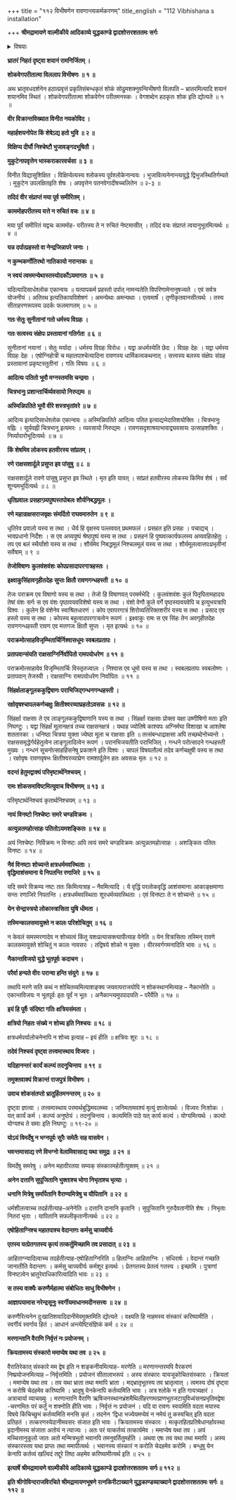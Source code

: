 +++
title = "११२ विभीषणेन रावणान्त्यकर्मकरणम्"
title_english = "112 Vibhishana s installation"

+++
**श्रीमद्रामायणे वाल्मीकीये आदिकाव्ये युद्धकाण्डे द्वादशोत्तरशततमः सर्गः**


<details><summary>विषयाः</summary>

दुःखाद्रावणंप्रतिशोचनपूर्वकं विलपन्तंविभीषणंप्रति रामेणसमाश्वासनपूर्वकं रावणस्यौर्ध्वदैहिककरणाभ्यनुज्ञानम् ॥ १ ॥

</details>




**भ्रातरं निहतं दृष्ट्वा शयानं रामनिर्जितम् ।**

**शोकवेगपरीतात्मा विललाप विभीषणः ॥ १ ॥**

अथ भ्रातृवधदर्शनेन हठात्प्रवृत्तं प्रकृतिसंबन्धकृतं शोकं सोढुमशक्नुवन्विभीषणो विलपति – भ्रातरमित्यादि शयानं शयानमिव स्थितं । शोकवेगपरीतात्मा शोकवेगेन परीतमनस्कः । वेगशब्देन हठकृतः शोक इति द्योत्यते ॥ १ ॥



**वीर विक्रान्तविख्यात विनीत नयकोविद ।**

**महार्हशयनोपेत किं शेषेऽद्य हतो भुवि ॥ २ ॥**

**विक्षिप्य दीर्घौ निश्चेष्टौ भुजावङ्गदभूषितौ ।**

**मुकुटेनापवृत्तेन भास्कराकारवर्चसा ॥ ३ ॥**

विनीत विद्यासुशिक्षित । विक्षिप्येत्यस्य श्लोकस्य पूर्वश्लोकेनान्वयः । भुजावित्यनेनान्त्ययुद्धे द्विभुजस्थितिर्गम्यते । मुकुटेन उपलक्षितइति शेषः । अपवृत्तेन पतनवेगादीषच्चलितेन ॥ २-३ ॥



**तदिदं वीर संप्राप्तं मया पूर्व समीरितम् ।**

**काममोहपरीतस्य यत्ते न रुचितं वचः ॥ ४ ॥**

मया पूर्वं समीरितं यद्वचः काममोह- परीतस्य ते न रुचितं नेष्टमासीत् । तदिदं वचः संप्राप्तं त्वयानुभूतमित्यर्थः ॥ ४ ॥



**यन्न दर्पात्प्रहस्तो वा नेन्द्रजिन्नापरे जनाः ।**

**न कुम्भकर्णोतिरथो नातिकायो नरान्तकः ॥**

**न स्वयं त्वममन्येथास्तस्योदर्कोऽयमागतः ॥ ५ ॥**

यदित्यादिसार्धश्लोक एकान्वयः ॥ यत्पापकर्म प्रहस्तो दर्पात् नामन्यतेति विपरिणामेनानुषज्यते । एवं सर्वत्र योजनीयं । अतिरथ इत्यतिकायविशेषणं । अमन्येथाः अमन्यथाः । एत्वमार्षं । तृणीकृतवानसीत्यर्थः । तस्य सीताहरणरूपस्य उदर्कः फलमागतम् ॥ ५ ॥



**गतः सेतुः सुनीतानां गतो धर्मस्य विग्रहः ।**

**गतः सत्वस्य संक्षेपः प्रस्तावानां गतिर्गता ॥ ६ ॥**

सुनीतानां नयानां । सेतुः मर्यादा । धर्मस्य विग्रहः विरोधः । यद्वा अधर्मस्येति छेदः । विग्रहः देहः । यद्वा धर्मस्य विग्रहः देहः । एषोग्निहोत्री च महातपाश्चेत्यादिना रावणस्य धार्मिकत्वकथनात् । सत्त्वस्य बलस्य संक्षेपः संग्रह प्रस्तावानां प्रकृष्टस्तुतीनां । गतिः विषयः ॥ ६ ॥



**आदित्यः पतितो भूमौ मग्नस्तमसि चन्द्रमाः ।**

**चित्रभानुः प्रशान्तार्चिर्व्यवसायो निरुद्यमः ॥**

**अस्मिन्निपतिते भूमौ वीरे शस्त्रभृतांवरे ॥ ७ ॥**

आदित्य इत्यादिसार्धश्लोक एकान्वयः ॥ अस्मिन्निपतिते आदित्यः पतित इत्याद्यभेदातिशयोक्तिः । चित्रभानुः वह्निः । सूर्यवह्नी चित्रभानू इत्यमरः । व्यवसायो निरुद्यमः । रावणसदृशाश्रयाभावाद्व्यवसायः उत्साहशक्तिः । निर्व्यापारोभूदित्यर्थः ॥ ७ ॥



**किं शेषमिव लोकस्य हतवीरस्य सांप्रतम् ।**

**रणे राक्षसशार्दूले प्रसुप्त इव पांसुषु ॥ ८ ॥**

राक्षसशार्दूले रावणे पांसुषु प्रसुप्त इव स्थिते । मृत इति यावत् । सांप्रतं हतवीरस्य लोकस्य किमिव शेषं । सर्वं शून्यमभूदिंत्यर्थः ॥ ८ ॥



**धृतिप्रवालः प्रसहाग्य्र्यपुष्पस्तपोबलः शौर्यनिबद्धमूलः ।**

**रणे महान्राक्षसराजवृक्षः संमर्दितो राघवमारुतेन ॥ ९ ॥**

धृतिरेव प्रवालो यस्य स तथा । धैर्य हि वृक्षस्य पल्लववत् प्रथमफलं । प्रसहत इति प्रसहः । पचाद्यच् । भावप्रधानो निर्देशः । स एव अग्र्यपुष्पं श्रेष्ठपुष्पं यस्य स तथा । प्रसहनं हि पुष्पवत्कार्यफलस्य अव्यवहितहेतुः । तप एव बलं स्थैर्यांशो यस्य स तथा । शौर्यमेव निबद्धमूलं निश्चलमूलं यस्य स तथा । शौर्यमूलत्वात्तपःप्रभृतीनां सर्वेषाम् ॥ ९ ॥



**तेजोविषाणः कुलवंशवंशः कोपप्रसादापरगात्रहस्तः ।**

**इक्ष्वाकुसिंहावगृहीतदेहः सुप्तः क्षितौ रावणगन्धहस्ती ॥ १० ॥**

तेजः पराक्रम एव विषाणो यस्य स तथा । तेजो हि विषाणवत् परमर्मभेदि । कुलवंशवंशः कुलं पितृपितामहादयः तेषां वंशः सर्गः स एव वंशः पृष्ठावयवविशेषो यस्य स तथा । वंशो वेणौ कुले वर्गे पृष्ठस्यावयवेपि च इत्युभयत्रापि विश्वः । कुलेन हि वंशेनेव स्वाश्रितधारणं । कोप एवापरगात्रं शिरोव्यतिरिक्तशरीरं यस्य स तथा । प्रसाद एव हस्तो यस्य स तथा । कोपस्य बहुत्वादपरगात्रत्वेन रूपणं । इक्ष्वाकुः रामः स एव सिंहः तेन अवगृहीतदेहः रावणगन्धहस्ती रावण एव मत्तगजः क्षितौ सुप्तः । मृत इत्यर्थः ॥ १० ॥



**पराक्रमोत्साहविजृम्भितार्चिर्निश्वासधूमः स्वबलप्रतापः ।**

**प्रतापवान्संयति राक्षसाग्निर्निर्वापितो रामपयोधरेण ॥ ११ ॥**

पराक्रमोत्साहावेव विजृम्भितार्चिः विस्तृतज्वालः । निश्वास एव धूमो यस्य स तथा । स्वबलप्रतापः स्वबलोष्णः । प्रतापवान् तेजस्वी । राक्षसाग्निः रामपयोधरेण निर्वापितः ॥ ११ ॥



**सिंहर्क्षलाङ्गूलककुद्विषाणः पराभिजिद्गन्धनगन्धहस्ती ।**

**रक्षोवृषश्चापलकर्णचक्षुः क्षितीश्वरव्याघ्रहतोऽवसन्नः ॥ १२ ॥**

सिंहर्क्षा राक्षसाः ते एव लाङ्गूलककुद्विषाणानि यस्य स तथा । सिंहर्क्षा राक्षसाः प्रोक्ता यक्षा उष्णीषिणो मताः इति निघण्टुः । यद्वा सिंहर्क्षं मूलानक्षत्रं तच्च राक्षसनक्षत्रं । यथाह ज्योतिषे काश्यपः अग्निर्मघा विशाखा च आश्लेषा शततारका । धनिष्ठा चित्रया युक्ता ज्येष्ठा मूला च राक्षसाः इति ॥ तत्संबन्धाद्राक्षसा अपि तच्छब्देनोच्यन्ते । राक्षससमृद्धेर्गर्वहेतुत्वेन लाङ्गूलादित्वेन रूपणं । परानभिजयतीति पराभिजित् । गन्धने परोत्सादने गन्धहस्ती मुख्यः । गन्धनं सूचनोत्साहहिंसनेषु प्रकाशने इति विश्वः । चापलं विषयलौल्यं तदेव कर्णचक्षुषी यस्य स तथा । रक्षोवृषः रावणवृषभः क्षितीश्वरव्याघ्रेण रामशार्दूलेन हतः अवसन्नः मृतः ॥ १२ ॥



**वदन्तं हेतुमद्वाक्यं परिमृष्टार्थनिश्चयम् ।**

**रामः शोकसमाविष्टमित्युवाच विभीषणम् ॥ १३ ॥**

परिमृष्टार्थनिश्चयं कृतार्थनिश्चयम् ॥ १३ ॥



**नायं विनष्टो निश्चेष्टः समरे चण्डविक्रमः ।**

**अत्युन्नतमहोत्साहः पतितोऽयमशङ्कितः ॥ १४ ॥**

अयं निश्चेष्टः निर्विक्रमः न विनष्टः अपि त्वयं समरे चण्डविक्रमः अत्युन्नतमहोत्साहः । अशङ्कितः पतितः विनष्टः ॥ १४ ॥



**नैवं विनष्टाः शोच्यन्ते क्षत्रधर्ममवस्थिताः ।  
वृद्धिमाशंसमाना ये निपतन्ति रणाजिरे ॥ १५ ॥**

यदि समरे विक्रम्य नष्टः ततः किमित्यत्राह – नैवमित्यादि । ये वृद्धिं परलोकवृद्धिं आशंसमानाः आकाङ्क्षमाणाः सन्तः रणाजिरे निपतन्ति । क्षत्रधर्ममवस्थिताः शूरधर्मव्यवस्थिताः । एवं विनष्टाः ते न शोच्यन्ते ॥ १५ ॥



**येन सेन्द्रास्त्रयो लोकास्त्रासिता युषि धीमता ।**

**तस्मिन्कालसमायुक्ते न कालः परिशोचितुम् ॥ १६ ॥**

न केवलं समरमरणादेव न शोच्यत्वं किंतु यशःप्रत्यासक्त्यापीत्याह येनेति ॥ येन वित्रासिताः तस्मिन् रावणे कालसमायुक्ते शोचितुं न कालः नावसरः । तद्विषये शोको न युक्तः । वीरस्वर्गगमनादिति भावः ॥ १६ ॥



**नैकान्तविजयो युद्धे भूतपूर्वः कदाचन ।**

**परैर्वा हन्यते वीरः परान्वा हन्ति संयुगे ॥ १७ ॥**

तथापि मरणे सति कथं न शोचितव्यमित्याशङ्क्य जयवत्पराजयोपि न शोकस्थानमित्याह – नैकान्तेति ॥ एकान्तविजयः न भूतपूर्वः इतः पूर्वं न भूतः । अनैकान्त्यमुपपादयति – परैर्वेति ॥ १७ ॥



**इयं हि पूर्वैः संदिष्टा गतिः क्षत्रियसंमता ।**

**क्षत्रियो निहतः संख्ये न शोच्य इति निश्चयः ॥ १८ ॥**

क्षत्रधर्मपर्यालोचनेनापि न शोच्य इत्याह – इयं हीति ॥ क्षत्रियः शूरः ॥ १८ ॥



**तदेवं निश्चयं दृष्ट्वा तत्त्वमास्थाय विज्वरः ।**

**यदिहानन्तरं कार्यं कल्प्यं तदनुचिन्तय ॥ १९ ॥**

**तमुक्तवाक्यं विक्रान्तं राजपुत्रं विभीषणः ।**

**उवाच शोकसंतप्तो भ्रातुर्हितमनन्तरम् ॥ २० ॥**

दृष्ट्वा ज्ञात्वा । तत्त्वमास्थाय परमार्थबुद्धिमवलम्ब्य । जनिमतामवश्यं मृत्युं ज्ञात्वेत्यर्थः । विज्वरः निःशोकः । यत् कार्यं कर्म । कल्प्यं अनुष्ठेयं । तदनुचिन्तय । कल्यमिति पाठे यत् कार्य कल्यं । योग्यमित्यर्थः । कल्यो योग्यश्च ते समाः इति निघण्टुः ॥ १९-२० ॥



**योऽयं विमर्देषु न भग्नपूर्वः सुरैः समेतैः सह वासवेन ।**

**भवन्तमासाद्य रणे विभग्नो वेलामिवासाद्य यथा समुद्रः ॥ २१ ॥**

विमर्देषु समरेषु । अनेन महावीरतया सम्यक् संस्कारमर्हतीत्युक्तम् ॥ २१ ॥



**अनेन दत्तानि सुपूजितानि भुक्ताश्च भोगा निभृताश्च भृत्याः ।**

**धनानि मित्रेषु समर्पितानि वैराण्यमित्रेषु च यौपितानि ॥ २२ ॥**

धर्मशीलत्वाच्च तदर्हतीत्याह–अनेनेति ॥ दत्तानि दानानि कृतानि । सुपूजितानि गुरुदैवतानीति शेषः । निभृताः नितरां भृताः । यापितानि सफलीकृतानीत्यर्थः ॥ २२ ॥



**एषोहिताग्निश्च महातपाश्च वेदान्तगः कर्मसु चाग्र्यवीर्यः**

**एतस्य यत्प्रेतगतस्य कृत्यं तत्कर्तुमिच्छामि तव प्रसादात् ॥ २३ ॥**

आहिताग्न्यादित्वाच्च तदर्हतीत्याह-एषोहिताग्निरिति ॥ हिताग्निः आहिताग्निः । संधिरार्षः । वेदान्तं गच्छति जानातीति वेदान्तगः । कर्मसु चाग्र्यवीर्यः कर्मशूर इत्यर्थः । प्रेतगतस्य प्रेतत्वं गतस्य । इच्छामि । पुत्राणां विनष्टत्वेन भ्रातुरेवाधिकारित्वादिति भावः ॥ २३ ॥



**स तस्य वाक्यैः करुणैर्महात्मा संबोधितः साधु विभीषणेन ।**

**आज्ञापयामास नरेन्द्रसूनुः स्वर्गीयमाधानमदीनसत्त्वः ॥ २४ ॥**

करुणैरित्यनेन दुःखातिशयादिदानीमेवमुक्तमिति द्योत्यते । वक्ष्यति हि नाहमस्य संस्कारं करिष्यामीति । स्वर्गीयं स्वर्गाय हितं । आधानं अन्त्येष्टिसंज्ञिकं कर्म ॥ २४ ॥



**मरणान्तानि वैराणि निर्वृत्तं नः प्रयोजनम् ।**

**क्रियतामस्य संस्कारो ममाप्येष यथा तव ॥ २५ ॥**

वैरातिरेकात् संस्कारे मम द्वेष इति न शङ्कनीयमित्याह- मरणेति ॥ मरणानन्तरमपि वैरकरणं निष्प्रयोजनमित्याह – निर्वृत्तमिति । प्रयोजनं सीतालाभरूपं । अस्य संस्कारः यायजूकोचितसंस्कारः । क्रियतां । ममाप्येष यथा तव । तव यथा भ्राता तथा ममापि भ्राता । मद्भ्रातृभूतस्य तव भ्रातृत्वात् । त्वमस्य दोषं दृष्ट्वा न करोषि चेदहमेव करिष्यामि । भ्रातृषु येनकेनापि कर्तव्यमिति भावः । अत्र श्लोके न इति गायत्र्यक्षरं । अत्राचार्या व्याचख्युः । मरणान्तानि वैराणि ऋषिजनस्थानभ्रंशमैथिलीहरणमत्प्राणभूतजटायुविध्वंसनप्रभृतिमद्वेषा -चरणमितः परं कर्तुं न शक्नोति हीति भावः । निर्वृत्तं नः प्रयोजनं । यदि वा रावणः स्वयमिति वदता मयास्य विषये किंचिच्छुभं कर्तव्यमिति मनसि कृतं । तदनेन ‘द्विधा भज्येयमप्येवं न नमेयं तु कस्यचित् इति वदता प्रतिहतं । तत्करणस्येदानीमवसरः संजात इति भावः । क्रियतामस्य संस्कारः । मत्कृतहितप्रतिषेधानर्हावस्था इदानीमस्य संजाता अतोयं न त्याज्यः । अतः परं यत्कर्तव्यं तत्कार्यमेव । ममाप्येष यथा तव । अयं मच्चित्तानुकूलो जातः अतो मन्मित्रभूतो भवानपि तमनुवर्तितुमर्हति । अथवा एषः तव यथा तथा ममापि । अस्य संस्कारस्तव यथा प्राप्तः तथा ममापीत्यर्थः । भवानस्य संस्कारं न करोति चेदहमेव करोमि । बन्धुषु येन केनापि कर्तव्यं खल्विदं तद्दूरे तिष्ठ अहमेव करिष्यामीत्यर्थ इति ॥ २५ ॥



**इत्यार्षे श्रीमद्रामायणे वाल्मीकीये आदिकाव्ये युद्धकाण्डे द्वादशोत्तरशततमः सर्गः॥ ११२ ॥**

**इति श्रीगोविन्दराजविरचिते श्रीमद्रामायणभूषणे रत्नकिरीटाख्याने युद्धकाण्डव्याख्याने द्वादशोत्तरशततमः सर्गः ॥ ११२ ॥**

